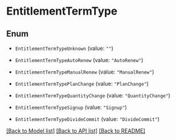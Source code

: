 # EntitlementTermType

## Enum

* `EntitlementTermTypeUnknown` (value: `""`)

* `EntitlementTermTypeAutoRenew` (value: `"AutoRenew"`)

* `EntitlementTermTypeManualRenew` (value: `"ManualRenew"`)

* `EntitlementTermTypePlanChange` (value: `"PlanChange"`)

* `EntitlementTermTypeQuantityChange` (value: `"QuantityChange"`)

* `EntitlementTermTypeSignup` (value: `"Signup"`)

* `EntitlementTermTypeDivideCommit` (value: `"DivideCommit"`)


[[Back to Model list]](../README.md#documentation-for-models) [[Back to API list]](../README.md#documentation-for-api-endpoints) [[Back to README]](../README.md)


